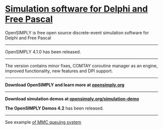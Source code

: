 # [Simulation software for Delphi and Free Pascal](https://github.com/opensimply/OpenSIMPLY/)
OpenSIMPLY is free open source discrete-event simulation software for Delphi and Free Pascal
***
OpenSIMPLY 4.1.0 has been released.
****
The version contains minor fixes, COMTAY coroutine manager as an engine, improved functionality, new features and DPI support.             
***
**Download OpenSIMPLY and learn more at [opensimply.org](https://opensimply.org/)** 
***
**Download simulation demos at [opensimply.org/simulation-demo](https://opensimply.org/simulation-demo.php)**
 
 **The OpenSIMPLY Demos 4.2** has been released. 

***
See example [of MMC queuing system](https://github.com/opensimply/OpenSIMPLY/blob/main/MMCqueue.pas)
